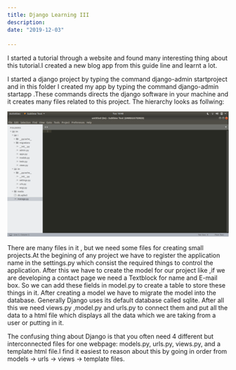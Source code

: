 ```yaml
---
title: Django Learning III
description: 
date: "2019-12-03"

---
```


I started a tutorial through a website and found many interesting thing about this tutorial.I created a new blog app from this guide line and learnt a lot.

I started a django project by typing the command django-admin startproject and in this folder I created my app by typing the command django-admin startapp .These commands directs the django software in your machine and it creates many files related to this project. The hierarchy looks as follwing:

![DJ](./dj.png)

There are many files in it , but we need some files for creating small projects.At the begining of any project we have to register the application name in the settings.py  which consist the required things to control the application. After this we have to create the model for our project like ,if we are developing a contact page we need a Textblock  for name and E-mail  box. So we can add these fields in model.py to create a table to store these things in it. After creating a model we have to migrate the model into the database. Generally Django uses  its default database called sqlite. After all this we need views.py ,model.py and urls.py to connect them and put all the data to a html file which displays all the data which we are taking from a user or putting in it.

The confusing thing about Django is that you often need 4 different but interconnected files for one webpage: models.py, urls.py, views.py, and a template html file.I find it easiest to reason about this by going in order from models -> urls -> views -> template files.